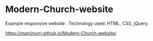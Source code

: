 # Modern-Church-website

Example responsive website . Technology used: HTML, CSS, jQuery.

https://marcinurri.github.io/Modern-Church-website/
